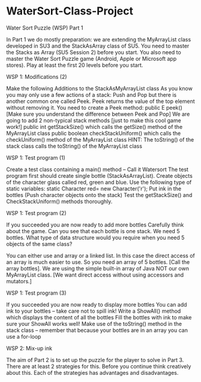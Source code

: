 # WaterSort-Class-Project

Water Sort Puzzle (WSP) Part 1

In Part 1 we do mostly preparation: we are extending the MyArrayList class developed in SU3 and the StackAsArray class of SU5. You need to master the Stacks as Array (SU5 Session 2) before you start.
You also need to master the Water Sort Puzzle game (Android, Apple or Microsoft app stores). Play at least the first 20 levels before you start.

WSP 1: Modifications (2)

Make the following Additions to the StackAsMyArrayList class
As you know you may only use a few actions of a stack: Push and Pop but there is another common one called Peek. Peek returns the value of the top element without removing it. 
You need to create a Peek method:
public E peek() [Make sure you understand the difference between Peek and Pop]
We are going to add 2 non-typical stack methods [just to make this cool game work!]
public int getStackSize()  which calls the getSize() method of the MyArrayList class
public boolean checkStackUniform() which calls the checkUniform() method of the MyArrayList class
HINT: The toString() of the stack class calls the  toString() of the MyArrayList class

WSP 1: Test program (1)

Create a test class containing a main() method – Call it Watersort
The test program first should create single bottle (StackAsArrayList). 
Create objects of the character glass called red, green and blue.
Use the following type of static variables: 
static Character red= new Character('r'); 
Put ink in the bottles (Push character objects onto the stack) 
Test the getStackSize() and CheckStackUniform() methods thoroughly.

WSP 1: Test program (2)

If you succeeded you are now ready to add more bottles 
Carefully think about the game. Can you see that each bottle is one stack. We need 5 bottles. What type of data structure would you require when you need 5 objects of the same class?

You can either use and array or a linked list. In this case the direct access of an array is much easier to use. So you need an array of 5 bottles. [Call the array bottles]. We are using the simple built-in array of Java NOT our own MyArrayList class. [We want direct access without using accessors and mutators.]

WSP 1: Test program (3)

If you succeeded you are now ready to display more bottles 
You can add ink to your bottles – take care not to spill ink!
Write a ShowAll() method which displays the content of all the bottles
Fill the bottles with ink to make sure your ShowAll works well! 
Make use of the toString() method in the stack class – remember that because your bottles are in an array you can use a for-loop


WSP 2: Mix-up ink

The aim of Part 2 is to set up the puzzle for the player to solve in Part 3.
There are at least 2 strategies for this. Before you continue think creatively about this. Each of the strategies has advantages and disadvantages.

